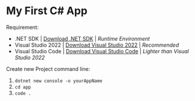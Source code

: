 # My First C# App

Requirement:
- .NET SDK | [Download .NET SDK](https://dotnet.microsoft.com/en-us/download) | *Runtime Environment*
- Visual Studio 2022 | [Download Visual Studio 2022](https://visualstudio.microsoft.com/vs/) | *Recommended*
- Visual Studio Code | [Download Visual Studio Code](https://code.visualstudio.com/download) | *Lighter than Visual Studio 2022*

Create new Project command line:
1. `dotnet new console -o yourAppName`
2. `cd app`
3. `code .`
